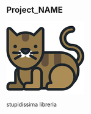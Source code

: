 ## Project_NAME
<div class="title_screenshot">

![Screenshot of Doxygen Awesome CSS](docs/img/Untitled.png)

</div>

stupidissima libreria

